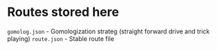 # Routes stored here
`gomolog.json` - Gomologization strateg (straight forward drive and trick playing)
`route.json` - Stable route file
